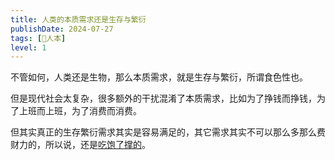 ```yaml
---
title: 人类的本质需求还是生存与繁衍
publishDate: 2024-07-27
tags: [👶人本]
level: 1
---
```


不管如何，人类还是生物，那么本质需求，就是生存与繁衍，所谓食色性也。

但是现代社会太复杂，很多额外的干扰混淆了本质需求，比如为了挣钱而挣钱，为了上班而上班，为了消费而消费。

但其实真正的生存繁衍需求其实是容易满足的，其它需求其实不可以那么多那么费财力的，所以说，还是[吃饱了撑的]。

[吃饱了撑的]: https://www.bilibili.com/video/BV1B84y1t7JX/
